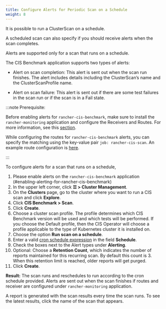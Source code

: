 ```yaml
---
title: Configure Alerts for Periodic Scan on a Schedule
weight: 8
---
```


It is possible to run a ClusterScan on a schedule.

A scheduled scan can also specify if you should receive alerts when the scan completes.

Alerts are supported only for a scan that runs on a schedule.

The CIS Benchmark application supports two types of alerts:

- Alert on scan completion: This alert is sent out when the scan run finishes. The alert includes details including the ClusterScan’s name and the ClusterScanProfile name.

- Alert on scan failure: This alert is sent out if there are some test failures in the scan run or if the scan is in a Fail state.

:::note Prerequisite:

Before enabling alerts for `rancher-cis-benchmark`, make sure to install the `rancher-monitoring` application and configure the Receivers and Routes. For more information, see this [section](https://rancher.com/docs/rancher/v2.6/en/monitoring-alerting/configuration/).

While configuring the routes for `rancher-cis-benchmark` alerts, you can specify the matching using the key-value pair `job: rancher-cis-scan`. An example route configuration is [here](https://rancher.com/docs/rancher/v2.6/en/monitoring-alerting/configuration/receiver/#example-route-config-for-cis-scan-alerts).

:::

To configure alerts for a scan that runs on a schedule,

1. Please enable alerts on the `rancher-cis-benchmark` application (#enabling-alerting-for-rancher-cis-benchmark)
1. In the upper left corner, click **☰ > Cluster Management**.
1. On the **Clusters** page, go to the cluster where you want to run a CIS scan and click **Explore**.
1. Click **CIS Benchmark > Scan**.
1. Click **Create**.
1. Choose a cluster scan profile. The profile determines which CIS Benchmark version will be used and which tests will be performed. If you choose the Default profile, then the CIS Operator will choose a profile applicable to the type of Kubernetes cluster it is installed on.
1. Choose the option **Run scan on a schedule**.
1. Enter a valid [cron schedule expression](https://en.wikipedia.org/wiki/Cron#CRON_expression) in the field **Schedule**.
1. Check the boxes next to the Alert types under **Alerting**.
1. Optional: Choose a **Retention Count**, which indicates the number of reports maintained for this recurring scan. By default this count is 3. When this retention limit is reached, older reports will get purged.
1. Click **Create**.

**Result:** The scan runs and reschedules to run according to the cron schedule provided. Alerts are sent out when the scan finishes if routes and receiver are configured under `rancher-monitoring` application.

A report is generated with the scan results every time the scan runs. To see the latest results, click the name of the scan that appears.